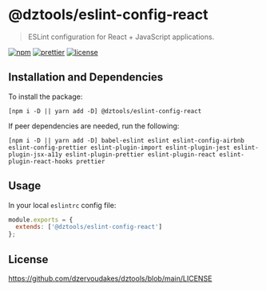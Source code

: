 # @dztools/eslint-config-react

> ESLint configuration for React + JavaScript applications.

[![npm](https://img.shields.io/npm/v/@dztools/eslint-config-react.svg)](https://www.npmjs.com/package/@dztools/eslint-config-react)
[![prettier](https://img.shields.io/badge/code_style-prettier-ff69b4.svg)](https://prettier.io/)
[![license](https://img.shields.io/badge/License-MIT-green.svg)](https://github.com/dzervoudakes/dztools/blob/main/LICENSE)

## Installation and Dependencies

To install the package:

```
[npm i -D || yarn add -D] @dztools/eslint-config-react
```

If peer dependencies are needed, run the following:

```
[npm i -D || yarn add -D] babel-eslint eslint eslint-config-airbnb eslint-config-prettier eslint-plugin-import eslint-plugin-jest eslint-plugin-jsx-a11y eslint-plugin-prettier eslint-plugin-react eslint-plugin-react-hooks prettier
```

## Usage

In your local `eslintrc` config file:

```js
module.exports = {
  extends: ['@dztools/eslint-config-react']
};
```

## License

https://github.com/dzervoudakes/dztools/blob/main/LICENSE
